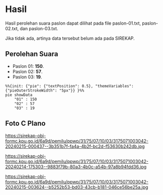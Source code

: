 # Hasil

Hasil perolehan suara paslon dapat dilihat pada file paslon-01.txt, paslon-02.txt, dan paslon-03.txt.

Jika tidak ada, artinya data tersebut belum ada pada SIREKAP.

## Perolehan Suara

 * Paslon 01: **150**.
 * Paslon 02: **57**.
 * Paslon 03: **19**.

```mermaid
%%{init: {"pie": {"textPosition": 0.5}, "themeVariables": {"pieOuterStrokeWidth": "5px"}} }%%
pie showData
    "01" : 150
    "02" : 57
    "03" : 19
```
## Foto C Plano

https://sirekap-obj-formc.kpu.go.id/6a9d/pemilu/ppwp/31/75/07/10/03/3175071003042-20240215-000437--3b351b7f-fa4a-4b2f-bc2d-f53630b242db.jpg

https://sirekap-obj-formc.kpu.go.id/6a9d/pemilu/ppwp/31/75/07/10/03/3175071003042-20240214-175303--9883f79b-80a3-4b0c-a54b-97a8b94fdd36.jpg

https://sirekap-obj-formc.kpu.go.id/6a9d/pemilu/ppwp/31/75/07/10/03/3175071003042-20240215-003624--b5252b53-bd03-43cb-b181-046ce56be25a.jpg
